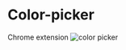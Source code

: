 # Color-picker
Chrome extension
![color picker](https://github.com/Karnankita04/Color-picker/assets/91003709/9fb778ff-7433-45cc-bdec-6e61e73956ab)
